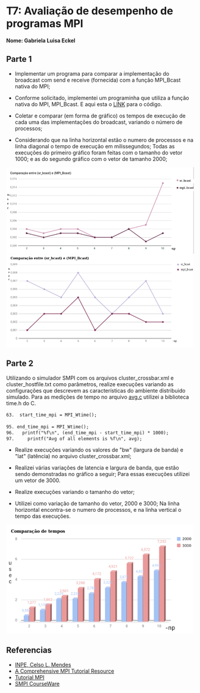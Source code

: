 # T7: Avaliação de desempenho de programas MPI

#### Nome: Gabriela Luisa Eckel

## Parte 1

+ Implementar um programa para comparar a implementação do broadcast com send e receive (fornecida) com a função MPI_Bcast nativa do MPI;
+ Conforme solicitado, implementei um programinha que utiliza a função nativa do MPI, MPI_Bcast. E aqui esta o [LINK](teste.c) para o código. 

+ Coletar e comparar (em forma de gráfico) os tempos de execução de cada uma das implementações do broadcast, variando o número de processos;
+  Considerando que na linha horizontal estão o numero de processos e na linha diagonal o tempo de execução em milissegundos; Todas as execuções do primeiro gráfico foram feitas com o tamanho do vetor 1000; e as do segundo gráfico com o vetor de tamanho 2000;

<img src = comparativo1000.png>
<img src = comparativo2000.png>


## Parte 2 

Utilizando o simulador SMPI com os arquivos cluster_crossbar.xml e cluster_hostfile.txt como parâmetros, realize execuções variando as configurações que descrevem as características do ambiente distribuido simulado. 
Para as medições de tempo no arquivo [avg.c](avg.c) utilizei a biblioteca time.h do C. 
```
63.  start_time_mpi = MPI_Wtime();

95. end_time_mpi = MPI_Wtime();
96.   printf("%f\n", (end_time_mpi - start_time_mpi) * 1000);
97.     printf("Avg of all elements is %f\n", avg);
```


    
+ Realize execuções variando os valores de "bw" (largura de banda) e "lat" (latência) no arquivo cluster_crossbar.xml;
+ Realizei várias variações de latencia e largura de banda, que estão sendo demonstradas no gráfico a seguir; Para essas execuções utilizei um vetor de 3000.

+ Realize execuções variando o tamanho do vetor;
+  Utilizei como variação de tamanho do vetor, 2000 e 3000; Na linha horizontal encontra-se o numero de  processos, e na linha vertical o tempo das execuções.

  <img src = comparativovetores.png>


## Referencias 
 
- [INPE, Celso L. Mendes](http://www.lac.inpe.br/~celso/cap315/aula27/tsld006.htm)
- [A Comprehensive MPI Tutorial Resource](http://mpitutorial.com/)  
- [Tutorial MPI](https://computing.llnl.gov/tutorials/mpi/)  
- [SMPI CourseWare](https://simgrid.github.io/SMPI_CourseWare/)
